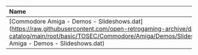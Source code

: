 |Name|Size|
|:---|---:|
|[Commodore Amiga - Demos - Slideshows.dat](https://raw.githubusercontent.com/open-retrogaming-archive/dat-catalog/main/root/basic/TOSEC/Commodore/Amiga/Demos/Slideshows/Commodore Amiga - Demos - Slideshows.dat)|667810|
